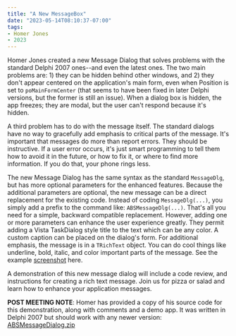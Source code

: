 ```yaml
---
title: "A New MessageBox"
date: "2023-05-14T08:10:37-07:00"
tags:
- Homer Jones
- 2023
---
```


Homer Jones created a new Message Dialog that solves problems with the standard Delphi 2007 ones--and even the latest ones. The two main problems are: 1) they can be hidden behind other windows, and 2) they don't appear centered on the application's main form, even when Position is set to `poMainFormCenter` (that seems to have been fixed in later Delphi versions, but the former is still an issue). When a dialog box is hidden, the app freezes; they are modal, but the user can't respond because it's hidden.

A third problem has to do with the message itself. The standard dialogs have no way to gracefully add emphasis to critical parts of the message. It's important that messages do more than report errors. They should be instructive. If a user error occurs, it's just smart programming to tell them how to avoid it in the future, or how to fix it, or where to find more information. If you do that, your phone rings less.

The new Message Dialog has the same syntax as the standard `MessageDlg`, but has more optional parameters for the enhanced features. Because the additional parameters are optional, the new message can be a direct replacement for the existing code. Instead of coding `MessageDlg(...)`, you simply add a prefix to the command like: `ABSMessageDlg(...)`. That's all you need for a simple, backward compatible replacement. However, adding one or more parameters can enhance the user experience greatly. They permit adding a Vista TaskDialog style title to the text which can be any color. A custom caption can be placed on the dialog's form. For additional emphasis, the message is in a `TRichText` object. You can do cool things like underline, bold, italic, and color important parts of the message. See the example [screenshot](/sites/default/files/2023-05/ABSShowMessage.png) here.

A demonstration of this new message dialog will include a code review, and instructions for creating a rich text message. Join us for pizza or salad and learn how to enhance your application messages.

**POST MEETING NOTE**: Homer has provided a copy of his source code for this demonstration, along with comments and a demo app. It was written in Delphi 2007 but should work with any newer version: [ABSMessageDialog.zip](/files/presentations/ABSMessageDialog.zip)
